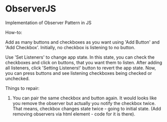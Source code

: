 # ObserverJS
Implementation of Observer Pattern in JS


How-to:

Add as many buttons and checkboxes as you want using 'Add Button' and 'Add Checkbox'. Initially, no checkbox is listening to no button.

Use 'Set Listeners' to change app state. In this state, you can check the checkboxes and click on buttons, that you want them to listen. After adding all listeners, click 'Setting Listeners!' button to revert the app state. Now, you can press buttons and see listening checkboxes being checked or unchecked.

Things to repair:
1. You can pair the same checkbox and button again. It would looks like you remove the observer but actually you notify the checkbox twice. That means, checkbox changes state twice - going to initial state. (Add removing observers via html element - code for it is there).
